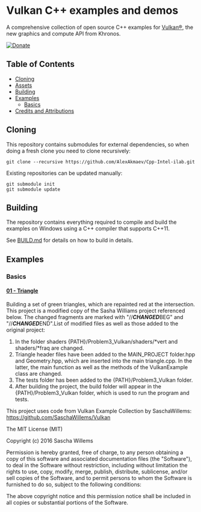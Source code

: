 # Vulkan C++ examples and demos

A comprehensive collection of open source C++ examples for [Vulkan®](https://www.khronos.org/vulkan/), the new graphics and compute API from Khronos.

[![Donate](https://img.shields.io/badge/Donate-PayPal-green.svg)](https://www.paypal.com/cgi-bin/webscr?cmd=_s-xclick&hosted_button_id=BHXPMV6ZKPH9E)

## Table of Contents
+ [Cloning](#Cloning)
+ [Assets](#Assets)
+ [Building](#Building)
+ [Examples](#Examples)
    + [Basics](#Basics)
+ [Credits and Attributions](#CreditsAttributions)


## <a name="Cloning"></a> Cloning
This repository contains submodules for external dependencies, so when doing a fresh clone you need to clone recursively:

```
git clone --recursive https://github.com/AlexAkmaev/Cpp-Intel-ilab.git
``` 

Existing repositories can be updated manually:

```
git submodule init
git submodule update
```

## <a name="Building"></a> Building

The repository contains everything required to compile and build the examples on Windows using a C++ compiler that supports C++11.

See [BUILD.md](BUILD.md) for details on how to build in details.

## <a name="Examples"></a> Examples

### <a name="Basics"></a> Basics

#### [01 - Triangle](MAIN_PROJECT/triangle/)
Building a set of green triangles, which are repainted red at the intersection. This project is a modified copy of the Sasha Williams project referenced below. The changed fragments are marked with "//***CHANGED***BEG" and "//***CHANGED***END".List of modified files as well as those added to the original project:
1. In the folder shaders {PATH}/Problem3_Vulkan/shaders/*vert and shaders/*fraq are changed.
2. Triangle header files have been added to the MAIN_PROJECT folder.hpp and Geometry.hpp, which are inserted into the main triangle.cpp. In the latter, the main function as well as the methods of the VulkanExample class are changed.
3. The tests folder has been added to the {PATH}/Problem3_Vulkan folder.
4. After building the project, the build folder will appear in the {PATH}/Problem3_Vulkan folder, which is used to run the program and tests.


This project uses code from Vulkan Example Collection by SaschaWillems: https://github.com/SaschaWillems/Vulkan

The MIT License (MIT)

Copyright (c) 2016 Sascha Willems

Permission is hereby granted, free of charge, to any person obtaining a copy of this software and associated documentation files (the "Software"), to deal in the Software without restriction, including without limitation the rights to use, copy, modify, merge, publish, distribute, sublicense, and/or sell copies of the Software, and to permit persons to whom the Software is furnished to do so, subject to the following conditions:

The above copyright notice and this permission notice shall be included in all copies or substantial portions of the Software.